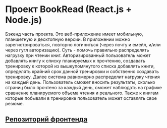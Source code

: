 # Проект BookRead (React.js + Node.js)

Бэкенд часть проекта. Это веб-приложение имеет мобильную, планшетную и
десктопную версии. В приложении можно зарегистрироваться, повторно логиниться
(через почту и емейл, и/или через гугл авторизацию). Суть - помочь правильно
распределять нагрузку при чтении книг. Авторизированный пользователь может
добавлять книгу к списку планируемых к прочтению, создавать тренировку к которой
из вышеупомянутого списка добавлять книги, определять крайний срок данной
тренировки и собственно создавать тренировку. Далее система равномерно
распределит нагрузку чтения на каждый день. Пользователь сможет вносить
результаты, сколько страниц было прочтено за каждый день, сможет наблюдать на
графике сравнение планируемого объема чтения и реального. Также к книгам которые
побывали в тренировке пользователь может оставлять свое резюме.

## [Репозиторий фронтенда](https://github.com/taijayson/books-reading)

